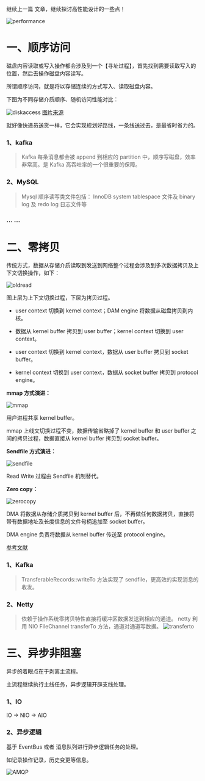 继续上一篇 []() 文章，继续探讨高性能设计的一些点！

![performance](../pic/performance.jpg)

# 一、顺序访问

磁盘内容读取或写入操作都会涉及到一个【寻址过程】，首先找到需要读取写入的位置，然后去操作磁盘内容读写。

所谓顺序访问，就是将以存储连续的方式写入、读取磁盘内容。

下图为不同存储介质顺序、随机访问性能对比：

![diskaccess](../pic/diskaccess.jpeg)
[图片来源](https://queue.acm.org/detail.cfm?id=1563874)

就好像快递员送货一样，它会实现规划好路线，一条线送过去，是最省时省力的。

### 1、kafka 

> Kafka 每条消息都会被 append 到相应的 partition 中，顺序写磁盘，效率非常高。是 Kafka 高吞吐率的一个很重要的保障。

### 2、MySQL

>Mysql 顺序读写类文件包括： InnoDB system tablespace 文件及 binary log 及 redo log 日志文件等

### ... ...

# 二、零拷贝

传统方式，数据从存储介质读取到发送到网络整个过程会涉及到多次数据拷贝及上下文切换操作，如下：

![oldread](../pic/oldread.jpeg)

图上层为上下文切换过程，下层为拷贝过程。

- user context 切换到 kernel context；DAM engine 将数据从磁盘拷贝到内核。

- 数据从 kernel buffer 拷贝到 user buffer；kernel context 切换到 user context。

- user context 切换到 kernel context，数据从 user buffer 拷贝到 socket buffer。

- kernel context 切换到 user context，数据从 socket buffer 拷贝到 protocol engine。

**mmap 方式演进：**

![mmap](../pic/mmap.jpeg)

用户进程共享 kernel buffer。

mmap 上线文切换过程不变，数据传输省略掉了 kernel buffer 和 user buffer 之间的拷贝过程，数据直接从 kernel buffer 拷贝到 socket buffer。

**Sendfile 方式演进：**

![sendfile](../pic/sendfile.png)

Read Write 过程由 Sendfile 机制替代。

**Zero copy：**

![zerocopy](../pic/zerocopy.png)

DMA 将数据从存储介质拷贝到 kernel buffer 后，不再做任何数据拷贝，直接将带有数据地址及长度信息的文件句柄追加至 socket buffer。

DMA engine 负责将数据从 kernel buffer 传送至 protocol engine。

[参考文献](https://www.linuxjournal.com/article/6345)

### 1、Kafka 

>TransferableRecords::writeTo 方法实现了 sendfile，更高效的实现消息的收发。

### 2、Netty

> 依赖于操作系统零拷贝特性直接将缓冲区数据发送到相应的通道。 netty 利用 NIO FileChannel transferTo 方法，通道对通道写数据。
![transferto](../pic/transferto.png)

# 三、异步非阻塞

异步的着眼点在于剥离主流程。

主流程继续执行主线任务，异步逻辑开辟支线处理。

### 1、IO

IO -> NIO -> AIO

### 2、异步逻辑

基于 EventBus 或者 消息队列进行异步逻辑任务的处理。

如记录操作记录，历史变更等信息。

![AMQP](../pic/AMQP.jpeg)



